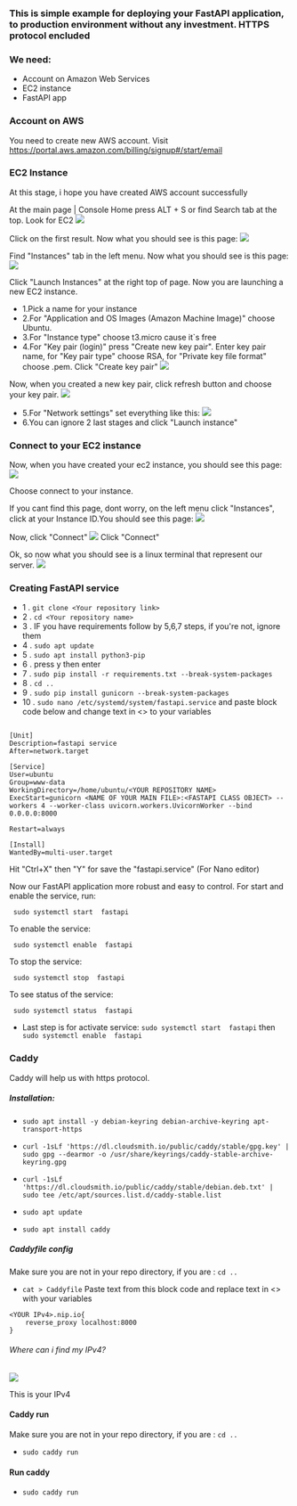 ### This is simple example for deploying your FastAPI application, to production environment without any investment. HTTPS protocol encluded

### We need:

- Account on Amazon Web Services
- EC2 instance
- FastAPI app

### Account on AWS

You need to create new AWS account. Visit https://portal.aws.amazon.com/billing/signup#/start/email 


### EC2 Instance
At this stage, i hope you have created AWS account successfully


At the main page | Console Home press ALT + S or find Search tab at the top. Look for EC2
![](/src/ec2_search.jpg)

Click on the first result. Now what you should see is this page:
![](/src/ec2_main.jpg)

Find "Instances" tab in the left menu. Now what you should see is this page:
![](/src/ec2_instances.jpg)

Click "Launch Instances" at the right top of page. Now you are launching a new EC2 instance.
- 1.Pick a name for your instance
- 2.For "Application and OS Images (Amazon Machine Image)" choose Ubuntu.
- 3.For "Instance type" choose t3.micro cause it`s free
- 4.For "Key pair (login)" press "Create new key pair". Enter key pair name, for "Key pair type" choose RSA, for "Private key file format" choose .pem. Click "Create key pair"
![](/src/key_pair.jpg)

Now, when you created a new key pair, click refresh button and choose your key pair.
![](/src/key_pair_final.jpg)

- 5.For "Network settings" set everything like this:
![](/src/network_settings.jpg)
- 6.You can ignore 2 last stages and click "Launch instance"


### Connect to your EC2 instance

Now, when you have created your ec2 instance, you should see this page:
![](/src/connect_1.jpg)

Choose connect to your instance.

If you cant find this page, dont worry, on the left menu click "Instances", click at your Instance ID.You should see this page:
![](/src/connect_2.jpg)

Now, click "Connect"
![](/src/connect.jpg)
Click "Connect"

Ok, so now what you should see is a linux terminal that represent our server.
![](/src/terminal.jpg)

### Creating FastAPI service

- 1 . `git clone <Your repository link>`
- 2 . `cd <Your repository name>`
- 3 . IF you have requirements follow by 5,6,7 steps, if you're not, ignore them
- 4 . `sudo apt update`
- 5 . `sudo apt install python3-pip`
- 6 . press y then enter
- 7 . `sudo pip install -r requirements.txt --break-system-packages`
- 8 . `cd ..` 
- 9 . `sudo pip install gunicorn --break-system-packages`
- 10 . `sudo nano /etc/systemd/system/fastapi.service` and paste block code below and change text in <> to your variables

```

[Unit]
Description=fastapi service
After=network.target

[Service]
User=ubuntu
Group=www-data
WorkingDirectory=/home/ubuntu/<YOUR REPOSITORY NAME>
ExecStart=gunicorn <NAME OF YOUR MAIN FILE>:<FASTAPI CLASS OBJECT> --workers 4 --worker-class uvicorn.workers.UvicornWorker --bind 0.0.0.0:8000

Restart=always

[Install]
WantedBy=multi-user.target

```

Hit "Ctrl+X" then "Y" for save the "fastapi.service" (For Nano editor)

Now our FastAPI application more robust and easy to control. For start and enable the service, run:

` sudo systemctl start  fastapi`

To enable the service:

` sudo systemctl enable  fastapi`

To stop the service:

` sudo systemctl stop  fastapi`

To see status of the service:


` sudo systemctl status  fastapi`


- Last step is for activate service: `sudo systemctl start  fastapi` then ` sudo systemctl enable  fastapi`



### Caddy
Caddy will help us with https protocol.

##### Installation:
- `sudo apt install -y debian-keyring debian-archive-keyring apt-transport-https`


- `curl -1sLf 'https://dl.cloudsmith.io/public/caddy/stable/gpg.key' | sudo gpg --dearmor -o /usr/share/keyrings/caddy-stable-archive-keyring.gpg`

- `curl -1sLf 'https://dl.cloudsmith.io/public/caddy/stable/debian.deb.txt' | sudo tee /etc/apt/sources.list.d/caddy-stable.list`

- `sudo apt update`

- `sudo apt install caddy`

##### Caddyfile config
Make sure you are not in your repo directory, if you are : `cd ..`
- `cat > Caddyfile`
Paste text from this block code and replace text in <> with your variables
```
<YOUR IPv4>.nip.io{
    reverse_proxy localhost:8000
}

```
###### Where can i find my IPv4?

![](/src/ipv4.jpg)

This is your IPv4

#### Caddy run
Make sure you are not in your repo directory, if you are : `cd ..`
- `sudo caddy run`







#### Run caddy
- `sudo caddy run`







